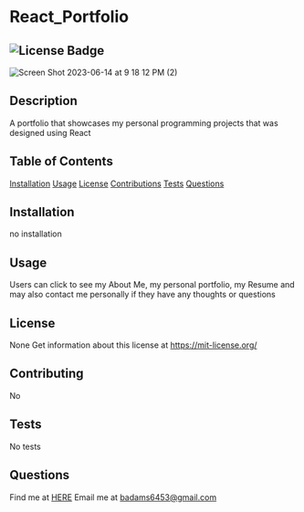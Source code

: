 
# React_Portfolio 
## ![License Badge](https://shields.io/badge/license-None-green) 
![Screen Shot 2023-06-14 at 9 18 12 PM (2)](https://github.com/BrainAtoms/React_Portfolio/assets/61917285/ce08eeac-1045-4c98-bce1-ab907ca958ef)
## Description 
A portfolio that showcases my personal programming projects that was designed using React 
## Table of Contents 
[Installation](#installation) 
[Usage](#usage) 
[License](#license) 
[Contributions](#contributions) 
[Tests](#tests) 
[Questions](#questions) 
## Installation 
no installation 
## Usage 
Users can click to see my About Me, my personal portfolio, my Resume and may also contact me personally if they have any thoughts or questions 
## License 
None 
Get information about this license at https://mit-license.org/ 
## Contributing 
No 
## Tests
No tests 
## Questions 
Find me at [HERE](http://github.com/BrainAtoms) 
Email me at badams6453@gmail.com